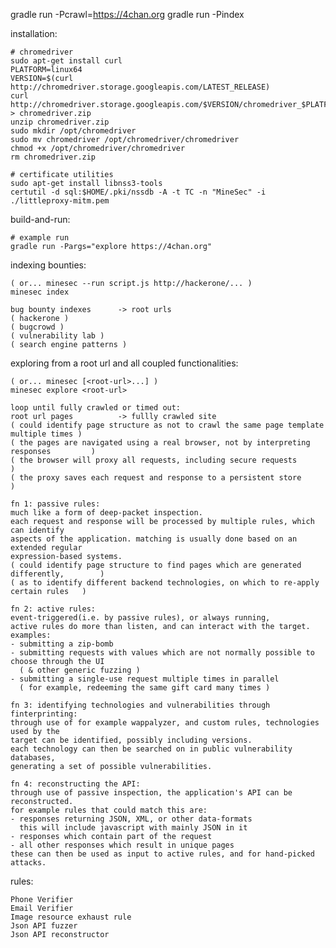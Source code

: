 gradle run -Pcrawl=https://4chan.org
gradle run -Pindex

installation:

    # chromedriver
    sudo apt-get install curl
    PLATFORM=linux64
    VERSION=$(curl http://chromedriver.storage.googleapis.com/LATEST_RELEASE)
    curl http://chromedriver.storage.googleapis.com/$VERSION/chromedriver_$PLATFORM.zip > chromedriver.zip
    unzip chromedriver.zip
    sudo mkdir /opt/chromedriver
    sudo mv chromedriver /opt/chromedriver/chromedriver
    chmod +x /opt/chromedriver/chromedriver
    rm chromedriver.zip

    # certificate utilities
    sudo apt-get install libnss3-tools
    certutil -d sql:$HOME/.pki/nssdb -A -t TC -n "MineSec" -i ./littleproxy-mitm.pem

build-and-run:

    # example run
    gradle run -Pargs="explore https://4chan.org"

indexing bounties:

    ( or... minesec --run script.js http://hackerone/... )
    minesec index

    bug bounty indexes      -> root urls
    ( hackerone )
    ( bugcrowd )
    ( vulnerability lab )
    ( search engine patterns )

exploring from a root url and all coupled functionalities:

    ( or... minesec [<root-url>...] )
    minesec explore <root-url>

    loop until fully crawled or timed out:
    root url pages          -> fullly crawled site
    ( could identify page structure as not to crawl the same page template multiple times )
    ( the pages are navigated using a real browser, not by interpreting responses         )
    ( the browser will proxy all requests, including secure requests                      )
    ( the proxy saves each request and response to a persistent store                     )

    fn 1: passive rules:
    much like a form of deep-packet inspection.
    each request and response will be processed by multiple rules, which can identify
    aspects of the application. matching is usually done based on an extended regular
    expression-based systems.
    ( could identify page structure to find pages which are generated differently,        )
    ( as to identify different backend technologies, on which to re-apply certain rules   )

    fn 2: active rules:
    event-triggered(i.e. by passive rules), or always running,
    active rules do more than listen, and can interact with the target.
    examples:
    - submitting a zip-bomb
    - submitting requests with values which are not normally possible to choose through the UI
      ( & other generic fuzzing )
    - submitting a single-use request multiple times in parallel
      ( for example, redeeming the same gift card many times )

    fn 3: identifying technologies and vulnerabilities through finterprinting:
    through use of for example wappalyzer, and custom rules, technologies used by the
    target can be identified, possibly including versions.
    each technology can then be searched on in public vulnerability databases,
    generating a set of possible vulnerabilities.

    fn 4: reconstructing the API:
    through use of passive inspection, the application's API can be reconstructed.
    for example rules that could match this are:
    - responses returning JSON, XML, or other data-formats
      this will include javascript with mainly JSON in it
    - responses which contain part of the request
    - all other responses which result in unique pages
    these can then be used as input to active rules, and for hand-picked attacks.

rules:

    Phone Verifier
    Email Verifier
    Image resource exhaust rule
    Json API fuzzer
    Json API reconstructor
    